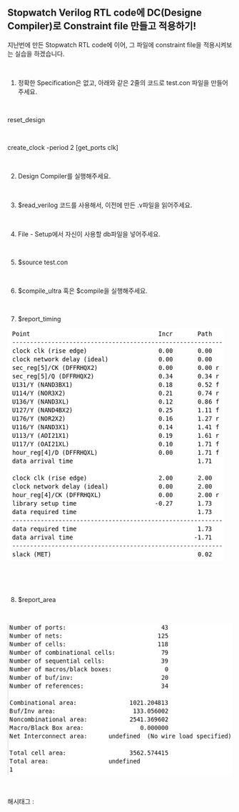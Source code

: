 ## Stopwatch Verilog RTL code에 DC(Designe Compiler)로 Constraint file 만들고 적용하기!

지난번에 만든 Stopwatch RTL code에 이어, 그 파일에 constraint file을 적용시켜보는 실습을 하겠습니다.

​

1. 정확한 Specification은 없고, 아래와 같은 2줄의 코드로 test.con 파일을 만들어주세요.

​

reset_design

​

create_clock -period 2 [get_ports clk]

​

2. Design Compiler를 실행해주세요.

​

3. $read_verilog 코드를 사용해서, 이전에 만든 .v파일을 읽어주세요.

​

4. File - Setup에서 자신이 사용할 db파일을 넣어주세요.

​

5. $source test.con

​

6. $compile_ultra 혹은 $compile을 실행해주세요.

​

7. $report_timing

![0](./asset/0.png)

​

​

8. $report_area

​

![1](./asset/1.png)

​

 해시태그 : 